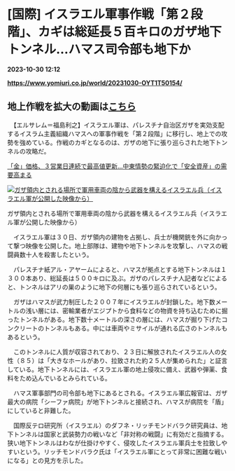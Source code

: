 # [国際] イスラエル軍事作戦「第２段階」、カギは総延長５百キロのガザ地下トンネル…ハマス司令部も地下か

**2023-10-30 12:12**

**https://www.yomiuri.co.jp/world/20231030-OYT1T50154/**

地上作戦を拡大の動画は[こちら](https://www.yomiuri.co.jp/stream/1/22342/)
-----------------------------------------------------------

　【エルサレム＝福島利之】イスラエル軍は、パレスチナ自治区ガザを実効支配するイスラム主義組織ハマスへの軍事作戦を「第２段階」に移行し、地上での攻勢を強めている。作戦のカギとなるのは、ガザの地下に張り巡らされた地下トンネルの攻略だ。

[「金」価格、３営業日連続で最高値更新…中東情勢の緊迫化で「安全資産」の需要高まる](https://www.yomiuri.co.jp/economy/20231030-OYT1T50128/)

[![ガザ領内とされる場所で軍用車両の陰から武器を構えるイスラエル兵（イスラエル軍が公開した映像から）](https://www.yomiuri.co.jp/media/2023/10/20231030-OYT1I50107-1.jpg)](https://www.yomiuri.co.jp/pluralphoto/20231030-OYT1I50107/)

ガザ領内とされる場所で軍用車両の陰から武器を構えるイスラエル兵（イスラエル軍が公開した映像から）

　イスラエル軍は３０日、ガザ領内の建物を占拠し、兵士が機関銃を外に向かって撃つ映像を公開した。地上部隊は、建物や地下トンネルを攻撃し、ハマスの戦闘員数十人を殺害したという。

　パレスチナ紙アル・アヤームによると、ハマスが拠点とする地下トンネルは１３００本あり、総延長は５００キロに及ぶ。ガザのパレスチナ人記者などによると、トンネルはアリの巣のように地下の何層にも張り巡らされているという。

　ガザはハマスが武力制圧した２００７年にイスラエルが封鎖した。地下数メートルの浅い層には、密輸業者がエジプトから食料などの物資を持ち込むために掘ったトンネルがある。地下数十メートルの深さの層には、ハマスが掘り下げたコンクリートのトンネルもある。中には車両やミサイルが通れる広さのトンネルもあるという。

　このトンネルに人質が収容されており、２３日に解放されたイスラエル人の女性（８５）は「大きなホールがあり、拉致された約２５人が集められた」と証言している。地下トンネルには、イスラエル軍の地上侵攻に備え、武器や弾薬、食料をため込んでいるとみられている。

　ハマス軍事部門の司令部も地下にあるとされる。イスラエル軍広報官は、ガザ最大の病院「シーファ病院」が地下トンネルと接続され、ハマスが病院を「盾」にしていると非難した。

　国際反テロ研究所（イスラエル）のダフネ・リッチモンドバラク研究員は、地下トンネルは国家と武装勢力の戦いなど「非対称の戦闘」に有効だと指摘する。狭い地下トンネルはわなが仕掛けやすく、侵攻したイスラエル軍兵士を拉致しやすいという。リッチモンドバラク氏は「イスラエル軍にとって非常に困難な戦いになる」との見方を示した。